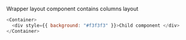 Wrapper layout component contains columns layout

```js
<Container>
  <div style={{ background: "#f3f3f3" }}>Child component </div>
</Container>
```
